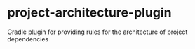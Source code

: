 # project-architecture-plugin
Gradle plugin for providing rules for the architecture of project dependencies
